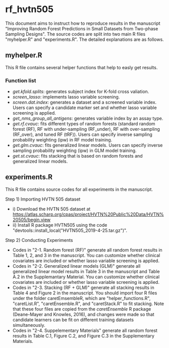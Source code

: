 # rf_hvtn505
This document aims to instruct how to reproduce results in the manuscript "Improving Random Forest Predictions in Small Datasets from Two-phase Sampling Designs". The source codes are split into two main R files "myhelper.R" and "experiments.R". The detailed explanations are as follows.

## myhelper.R
This R file contains several helper functions that help to easly get results.

### Function list
- *get.kfold.splits*: generates subject index for K-fold cross valiation.
- *screen_lasso*: implements lasso variable screening.
- *screen.dat.index*: generates a dataset and a screened variable index. Users can specify a candidate marker set and whether lasso variable screening is applied.
- *get_nms_group_all_antigens*: generates variable index by an assay type.
- *get.rf.cvauc*: fits different types of random forests (standard random forest (RF), RF with under-sampling (RF_under), RF with over-sampling (RF_over), and tuned RF (tRF)). Users can specify inverse sampling probability weighting (ipw) in RF model training.
- *get.glm.cvauc*: fits generalized linear models. Users can specify inverse sampling probability weighting (ipw) in GLM model training.
- *get.st.cvauc*: fits stacking that is based on random forests and generalized linear models. 

## experiments.R
This R file contains source codes for all experiments in the manuscript.

Step 1) Importing HVTN 505 dataset
- i) Download the HVTN 505 dataset at https://atlas.scharp.org/cpas/project/HVTN%20Public%20Data/HVTN%20505/begin.view
- ii) Install R package HVTN505 using the code "devtools::install_local("HVTN505_2019-4-25.tar.gz")".

Step 2) Conducting Experiments
- Codes in "2-1. Random forest (RF)" generate all random forest results in Table 1, 2, and 3 in the manuscript. You can customize whether clinical covariates are included or whether lasso variable screening is applied.
- Codes in "2-2. Generalized linear models (GLM)" generate all generalized linear model results in Table 3 in the manuscript and Table A.2 in the Supplemantary Material. You can customize whether clinical covariates are included or whether lasso variable screening is applied.
- Codes in "2-3. Stacking (RF + GLM)" generate all stacking results in Table 4 and Figure 2 in the manuscript. You should import four R files under the folder caretEmsembleR, which are "helper_functions.R", "caretList.R", "caretEnsemble.R", and "caretStack.R" to fit stacking. Note that these four files are copied from the *caretEnsemble* R package (Deane-Mayer and Knowles, 2016), and changes were made so that candidate learners can be fit on different training datasets simultaneously.
- Codes in "2-4. Suppelementary Materials" generate all random forest results in Table C.1, Figure C.2, and Figure C.3 in the Supplementary Materials.
